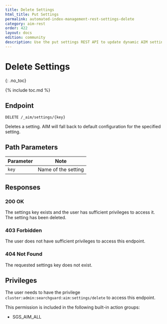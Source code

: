 ```yaml
---
title: Delete Settings
html_title: Put Settings
permalink: automated-index-management-rest-settings-delete
category: aim-rest
order: 422
layout: docs
edition: community
description: Use the put settings REST API to update dynamic AIM settings
---
```

<!--- Copyright 2023 floragunn GmbH -->

# Delete Settings
{: .no_toc}

{% include toc.md %}

## Endpoint

```
DELETE /_aim/settings/{key}
```

Deletes a setting. AIM will fall back to default configuration for the specified setting.

## Path Parameters

| Parameter | Note                |
|-----------|---------------------|
| `key` | Name of the setting |

## Responses

### 200 OK

The settings key exists and the user has sufficient privileges to access it. The setting has been deleted.

### 403 Forbidden

The user does not have sufficient privileges to access this endpoint.

### 404 Not Found

The requested settings key does not exist.

## Privileges

The user needs to have the privilege `cluster:admin:searchguard:aim:settings/delete` to access this endpoint.

This permission is included in the following built-in action groups:

- SGS_AIM_ALL